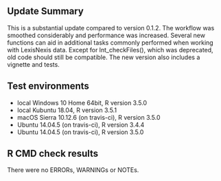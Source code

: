 ## Update Summary
This is a substantial update compared to version 0.1.2. The workflow was
smoothed considerably and performance was increased. Several new functions can
aid in additional tasks commonly performed when working with LexisNexis data.
Except for lnt_checkFiles(), which was deprecated, old code should still be
compatible. The new version also includes a vignette and tests.

## Test environments
* local Windows 10 Home 64bit, R version 3.5.0
* local Kubuntu 18.04, R version 3.5.1
* macOS Sierra 10.12.6 (on travis-ci), R version 3.5.0
* Ubuntu 14.04.5 (on travis-ci), R version 3.4.4
* Ubuntu 14.04.5 (on travis-ci), R version 3.5.0

## R CMD check results
There were no ERRORs, WARNINGs or NOTEs. 

